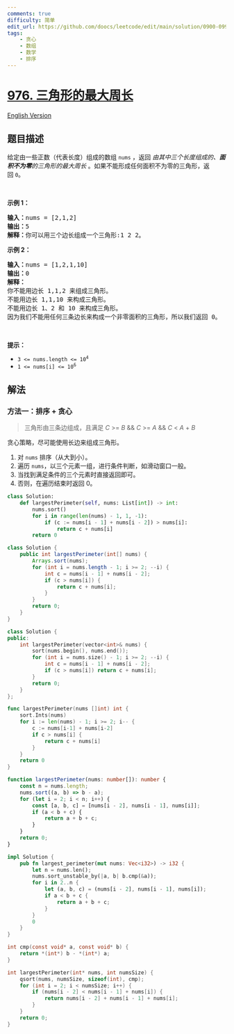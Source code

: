```yaml
---
comments: true
difficulty: 简单
edit_url: https://github.com/doocs/leetcode/edit/main/solution/0900-0999/0976.Largest%20Perimeter%20Triangle/README.md
tags:
    - 贪心
    - 数组
    - 数学
    - 排序
---
```


# [976. 三角形的最大周长](https://leetcode.cn/problems/largest-perimeter-triangle)

[English Version](/solution/0900-0999/0976.Largest%20Perimeter%20Triangle/README_EN.md)

## 题目描述

<!-- 这里写题目描述 -->

<p>给定由一些正数（代表长度）组成的数组 <code>nums</code>&nbsp;，返回 <em>由其中三个长度组成的、<strong>面积不为零</strong>的三角形的最大周长</em>&nbsp;。如果不能形成任何面积不为零的三角形，返回&nbsp;<code>0</code>。</p>

<p>&nbsp;</p>

<ol>
</ol>

<p><strong>示例 1：</strong></p>

<pre>
<strong>输入：</strong>nums = [2,1,2]
<strong>输出：</strong>5
<strong>解释：</strong>你可以用三个边长组成一个三角形:1 2 2。
</pre>

<p><strong>示例 2：</strong></p>

<pre>
<strong>输入：</strong>nums = [1,2,1,10]
<strong>输出：</strong>0
<strong>解释：</strong>
你不能用边长 1,1,2 来组成三角形。
不能用边长 1,1,10 来构成三角形。
不能用边长 1、2 和 10 来构成三角形。
因为我们不能用任何三条边长来构成一个非零面积的三角形，所以我们返回 0。</pre>

<p>&nbsp;</p>

<p><strong>提示：</strong></p>

<ul>
	<li><code>3 &lt;= nums.length &lt;= 10<sup>4</sup></code></li>
	<li><code>1 &lt;= nums[i] &lt;= 10<sup>6</sup></code></li>
</ul>

## 解法

### 方法一：排序 + 贪心

> 三角形由三条边组成，且满足 <var>C</var> >= <var>B</var> && <var>C</var> >= <var>A</var> && <var>C</var> < <var>A</var> + <var>B</var>

贪心策略，尽可能使用长边来组成三角形。

1. 对 `nums` 排序（从大到小）。
2. 遍历 `nums`，以三个元素一组，进行条件判断，如滑动窗口一般。
3. 当找到满足条件的三个元素时直接返回即可。
4. 否则，在遍历结束时返回 0。

<!-- tabs:start -->

```python
class Solution:
    def largestPerimeter(self, nums: List[int]) -> int:
        nums.sort()
        for i in range(len(nums) - 1, 1, -1):
            if (c := nums[i - 1] + nums[i - 2]) > nums[i]:
                return c + nums[i]
        return 0
```

```java
class Solution {
    public int largestPerimeter(int[] nums) {
        Arrays.sort(nums);
        for (int i = nums.length - 1; i >= 2; --i) {
            int c = nums[i - 1] + nums[i - 2];
            if (c > nums[i]) {
                return c + nums[i];
            }
        }
        return 0;
    }
}
```

```cpp
class Solution {
public:
    int largestPerimeter(vector<int>& nums) {
        sort(nums.begin(), nums.end());
        for (int i = nums.size() - 1; i >= 2; --i) {
            int c = nums[i - 1] + nums[i - 2];
            if (c > nums[i]) return c + nums[i];
        }
        return 0;
    }
};
```

```go
func largestPerimeter(nums []int) int {
	sort.Ints(nums)
	for i := len(nums) - 1; i >= 2; i-- {
		c := nums[i-1] + nums[i-2]
		if c > nums[i] {
			return c + nums[i]
		}
	}
	return 0
}
```

```ts
function largestPerimeter(nums: number[]): number {
    const n = nums.length;
    nums.sort((a, b) => b - a);
    for (let i = 2; i < n; i++) {
        const [a, b, c] = [nums[i - 2], nums[i - 1], nums[i]];
        if (a < b + c) {
            return a + b + c;
        }
    }
    return 0;
}
```

```rust
impl Solution {
    pub fn largest_perimeter(mut nums: Vec<i32>) -> i32 {
        let n = nums.len();
        nums.sort_unstable_by(|a, b| b.cmp(&a));
        for i in 2..n {
            let (a, b, c) = (nums[i - 2], nums[i - 1], nums[i]);
            if a < b + c {
                return a + b + c;
            }
        }
        0
    }
}
```

```c
int cmp(const void* a, const void* b) {
    return *(int*) b - *(int*) a;
}

int largestPerimeter(int* nums, int numsSize) {
    qsort(nums, numsSize, sizeof(int), cmp);
    for (int i = 2; i < numsSize; i++) {
        if (nums[i - 2] < nums[i - 1] + nums[i]) {
            return nums[i - 2] + nums[i - 1] + nums[i];
        }
    }
    return 0;
}
```

<!-- tabs:end -->

<!-- end -->
